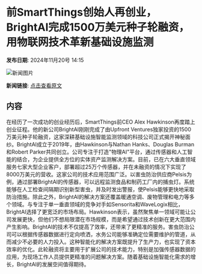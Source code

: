 # 前SmartThings创始人再创业，BrightAI完成1500万美元种子轮融资，用物联网技术革新基础设施监测

**发布日期**: 2024年11月20号 14:15

![新闻图片](https://pic.chinaz.com/picmap/201812101541429574_0.jpg)

**新闻链接**: [点击查看原文](https://www.aibase.com/zh/news/13353)

## 内容

在经历了一次成功的创业经历后，SmartThings前CEO Alex Hawkinson再度踏上创业征程。他的新公司BrightAI刚刚完成了由Upfront Ventures独家投资的1500万美元种子轮融资，这家深耕基础设施智能监测领域的科技公司正式揭开神秘面纱。BrightAI成立于2019年，由Hawkinson与Nathan Hanks、Douglas Burman和Robert Parker共同创立。公司专注于打造"物理AI"平台，通过传感器和人工智能的结合，为企业提供全方位的实体资产监测解决方案。目前，已在六大垂直领域服务七家大型企业客户，部署超过25万个传感器，并在未融资的情况下实现了8000万美元的营收。这家公司的技术应用范围广泛。以害虫防治供应商Pelsis为例，通过部署BrightAI的传感器，可以远程监测食品和制药工厂内的捕虫灯。系统能够在人工检查间隔期识别新型害虫，并及时发出警报，使Pelsis能够更快地采取防治措施。除此之外，BrightAI的解决方案还覆盖暖通空调、废物管理和电力等多个领域。与专注于单一垂直领域的竞争对手如Sensorita和WaveLogix相比，BrightAI选择了更宽泛的市场布局。Hawkinson表示，虽然聚焦单一领域可能让公司发展更快，但他们不想局限潜在市场规模，而是希望通过技术创新在更大范围内产生影响。BrightAI的技术不仅提高了效率，还带来了更精准的服务。害虫防治公司可以根据传感器数据进行定向喷洒，水务公司能够准确定位需要维护的管道，从而减少不必要的人力投入。这种智能化的解决方案既提升了生产力，也实现了资本效率的优化。此轮融资将主要用于扩展公司的技术能力，特别是加强传感器数据的应用，为现场工作人员提供更精准的问题解决方案。随着基础设施智能化需求的增长，BrightAI的发展空间值得期待。
